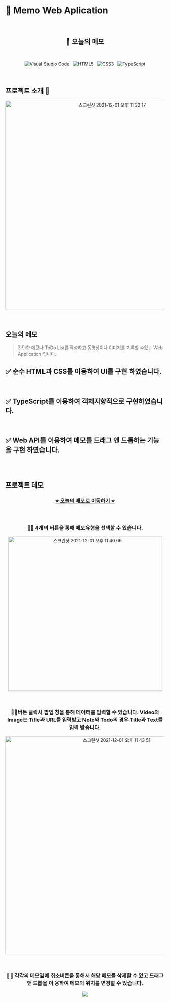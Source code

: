 # 📖 Memo Web Aplication

<br>

<h2 align="center"> 📖 오늘의 메모  </h2>

<br>

<p align="center">
<img alt="Visual Studio Code" src ="https://img.shields.io/badge/Visual Studio Code-007ACC.svg?&style=flat&logo=Visual Studio Code&logoColor=white"/>
&nbsp;&nbsp;<img alt="HTML5" src ="https://img.shields.io/badge/HTML5-E34F26.svg?&style=flat&logo=HTML5&logoColor=white"/>&nbsp;&nbsp;
<img alt="CSS3" src ="https://img.shields.io/badge/CSS3-1572B6.svg?&style=flat&logo=CSS3&logoColor=white"/>&nbsp;&nbsp;
<img alt="TypeScript" src ="https://img.shields.io/badge/TypeScript-3178C6.svg?&style=flat&logo=TypeScript&logoColor=white"/>
</p>

<br>

## 프로젝트 소개 🎉

<p align="center">
<img width="660" alt="스크린샷 2021-12-01 오후 11 32 17" src="https://user-images.githubusercontent.com/66069736/144253124-6dc80c49-0daf-4edc-b232-443f7e4780a7.png">
</p>

<br>

## 오늘의 메모

> 간단한 메모나 ToDo List를 작성하고 동영상이나 이미지를 기록할 수있는 Web
> Application 입니다.
> <br>

<h2> ✅ 순수 HTML과 CSS를 이용하여 UI를 구현 하였습니다. </h2>
<br>

<h2> ✅ TypeScript를 이용하여 객체지향적으로 구현하였습니다. </h2>
<br>

<h2> ✅ Web API를 이용하여 메모를 드래그 앤 드롭하는 기능을 구현 하였습니다. </h2>
<br>

<br>

## 프로젝트 데모

<h3 align="center">
<a href="https://ohyehwan.github.io/memo_of_the_day/">⭐️ 오늘의 메모로 이동하기 ⭐️</a>
</h3>

<br>

<h3 align="center">
🖐🏻 4개의 버튼을 통해 메모유형을 선택할 수 있습니다.
</h3>
<p align="center">
<img  width="487" alt="스크린샷 2021-12-01 오후 11 40 06" src="https://user-images.githubusercontent.com/66069736/144254826-6be8ab12-871d-4c21-bd77-2e111a013f30.png">
</p>

<br>

<h3 align="center">
🖐🏻버튼 클릭시 팝업 창을 통해 데이터를 입력할 수 있습니다. Video와 Image는 Title과
URL를 입력받고 Note와 Todo의 경우 Title과 Text를 입력 받습니다.
</h3>
<p align="center">
<img width="688" alt="스크린샷 2021-12-01 오후 11 43 51" src="https://user-images.githubusercontent.com/66069736/144255237-816f1b45-bc70-4927-a25d-ab2dad0dbccd.png">
</p>

<br>

<h3 align="center">
🖐🏻 각각의 메모옆에 취소버튼을 통해서 해당 메모를 삭제할 수 있고 드래그 앤 드롭을 이
용하여 메모의 위치를 변경할 수 있습니다.
</h3>
<p align="center">
<img src="https://user-images.githubusercontent.com/66069736/144258275-c9eeb9e5-8825-4e18-b7f3-5b24b3805a36.gif">
</p>
